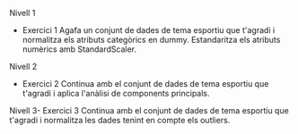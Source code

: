 Nivell 1
- Exercici 1
Agafa un conjunt de dades de tema esportiu que t'agradi i normalitza els atributs categòrics en dummy. Estandaritza els atributs numèrics amb StandardScaler.



Nivell 2
- Exercici 2
Continua amb el conjunt de dades de tema esportiu que t'agradi i aplica l'anàlisi de components principals.




Nivell 3- Exercici 3
Continua amb el conjunt de dades de tema esportiu que t'agradi i normalitza les dades tenint en compte els outliers.
